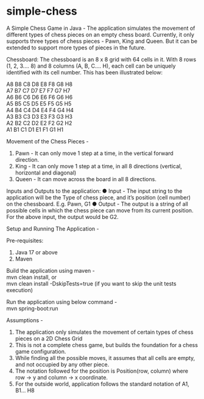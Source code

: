 # simple-chess
A Simple Chess Game in Java - The application simulates the movement of different types of chess pieces on an empty chess board.
Currently, it only supports three types of chess pieces - Pawn, King and Queen. 
But it can be extended to support more types of pieces in the future.

Chessboard: The chessboard is an 8 x 8 grid with 64 cells in it. With 8 rows (1, 2, 3.... 8) and 8 columns (A, B, C.... H),
each cell can be uniquely identified with its cell number. This has been illustrated below:

A8 B8 C8 D8 E8 F8 G8 H8 <br>
A7 B7 C7 D7 E7 F7 G7 H7 <br>
A6 B6 C6 D6 E6 F6 G6 H6 <br>
A5 B5 C5 D5 E5 F5 G5 H5 <br>
A4 B4 C4 D4 E4 F4 G4 H4 <br>
A3 B3 C3 D3 E3 F3 G3 H3 <br>
A2 B2 C2 D2 E2 F2 G2 H2 <br>
A1 B1 C1 D1 E1 F1 G1 H1 <br>

Movement of the Chess Pieces -
1. Pawn - It can only move 1 step at a time, in the vertical forward direction.
2. King - It can only move 1 step at a time, in all 8 directions (vertical, horizontal and diagonal)
3. Queen - It can move across the board in all 8 directions.

Inputs and Outputs to the application:
● Input - The input string to the application will be the Type of chess piece, and it’s position (cell number) on the
chessboard. E.g. Pawn, G1
● Output - The output is a string of all possible cells in which the chess piece can move from its current position. 
For the above input, the output would be G2.

Setup and Running The Application -

Pre-requisites:
1. Java 17 or above
2. Maven

Build the application using maven - <br>
mvn clean install, or <br>
mvn clean install -DskipTests=true  (if you want to skip the unit tests execution) <br>

Run the application using below command - <br>
mvn spring-boot:run

Assumptions -
1. The application only simulates the movement of certain types of chess pieces on a 2D Chess Grid
2. This is not a complete chess game, but builds the foundation for a chess game configuration. 
3. While finding all the possible moves, it assumes that all cells are empty, and not occupied by any other piece.
4. The notation followed for the position is Position(row, column) where row -> y and column -> x coordinate.
5. For the outside world, application follows the standard notation of A1, B1... H8 
